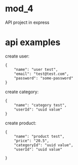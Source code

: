 # mod_4

API project in express

# api examples

create user:

```
{
    "name": "user test",
    "email": "test@test.com",
    "password": "some-password"
}
```

create category:

```
{
    "name": "category test",
    "userId": "uuid value"
}
```

create product:

```
{
    "name": "product test",
    "price": "20.5",
    "categoryId": "uuid value",
    "userId": "uuid value"
    
}
```